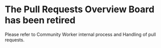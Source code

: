 # The Pull Requests Overview Board has been retired

Please refer to Community Worker internal process and Handling of pull requests.

